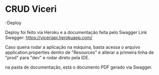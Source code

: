# CRUD Viceri 

-Deploy

Deploy foi feito via Heroku e a documentação feita pelo Swagger
Link Swagger: https://viceriapi.herokuapp.com/

Caso queira rodar a aplicação na máquina, basta acessa o arquivo application.properties dentro de "Resources" e alterar a primeira linha de "prod" para "dev" e rodar direto pela IDE.

na pasta de documentação, está o documento PDF gerado via Swagger.

